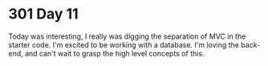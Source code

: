 # 301 Day 11

Today was interesting, I really was digging the separation of MVC in the starter code. I'm excited to be working with a database. I'm loving the back-end, and can't wait to grasp the high level concepts of this.
